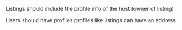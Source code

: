 Listings should include the profile info of the host (owner of listing)

Users should have profiles
profiles like listings can have an address